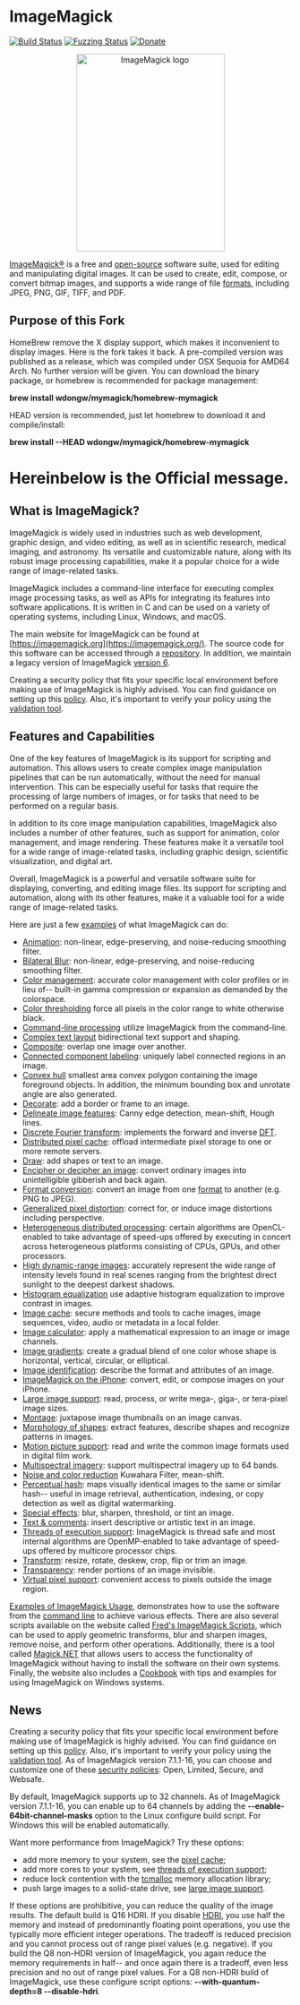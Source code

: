 # ImageMagick

[![Build Status](https://github.com/ImageMagick/ImageMagick/workflows/main/badge.svg)](https://github.com/ImageMagick/ImageMagick/actions)
[![Fuzzing Status](https://oss-fuzz-build-logs.storage.googleapis.com/badges/imagemagick.svg)](https://bugs.chromium.org/p/oss-fuzz/issues/list?sort=-opened&can=1&q=proj:imagemagick)
[![Donate](https://img.shields.io/badge/%24-donate-ff00ff.svg)](https://github.com/sponsors/ImageMagick)

<p align="center">
<img align="center" src="https://imagemagick.org/image/wizard.png" alt="ImageMagick logo" width="265" height="353"/>
</p>

[ImageMagick®](https://imagemagick.org/) is a free and [open-source](https://imagemagick.org/script/license.php) software suite, used for editing and manipulating digital images. It can be used to create, edit, compose, or convert bitmap images, and supports a wide range of file [formats](https://imagemagick.org/script/formats.php), including JPEG, PNG, GIF, TIFF, and PDF.

## Purpose of this Fork

HomeBrew remove the X display support, which makes it inconvenient to display images. 
Here is the fork takes it back.
A pre-compiled version was published as a release, which was compiled under OSX Sequoia for AMD64 Arch. No further version will be given. 
You can download the binary package, or homebrew is recommended for package management:

**brew install wdongw/mymagick/homebrew-mymagick**

HEAD version is recommended, just let homebrew to download it and compile/install:

 **brew install --HEAD wdongw/mymagick/homebrew-mymagick**

# Hereinbelow is the Official message. 

## What is ImageMagick?

ImageMagick is widely used in industries such as web development, graphic design, and video editing, as well as in scientific research, medical imaging, and astronomy. Its versatile and customizable nature, along with its robust image processing capabilities, make it a popular choice for a wide range of image-related tasks.

ImageMagick includes a command-line interface for executing complex image processing tasks, as well as APIs for integrating its features into software applications. It is written in C and can be used on a variety of operating systems, including Linux, Windows, and macOS.

The main website for ImageMagick can be found at [https://imagemagick.org](https://imagemagick.org/). The source code for this software can be accessed through a [repository](https://github.com/ImageMagick/ImageMagick). In addition, we maintain a legacy version of ImageMagick [version 6](https://legacy.imagemagick.org/).

Creating a security policy that fits your specific local environment before making use of ImageMagick is highly advised. You can find guidance on setting up this [policy](https://imagemagick.org/script/security-policy.php). Also, it's important to verify your policy using the [validation tool](https://imagemagick.org/script/security-policy.php).

## Features and Capabilities

One of the key features of ImageMagick is its support for scripting and automation. This allows users to create complex image manipulation pipelines that can be run automatically, without the need for manual intervention. This can be especially useful for tasks that require the processing of large numbers of images, or for tasks that need to be performed on a regular basis.

In addition to its core image manipulation capabilities, ImageMagick also includes a number of other features, such as support for animation, color management, and image rendering. These features make it a versatile tool for a wide range of image-related tasks, including graphic design, scientific visualization, and digital art.

Overall, ImageMagick is a powerful and versatile software suite for displaying, converting, and editing image files. Its support for scripting and automation, along with its other features, make it a valuable tool for a wide range of image-related tasks.

Here are just a few [examples](https://imagemagick.org/script/examples.php) of what ImageMagick can do:

* [Animation](https://imagemagick.org/script/command-line-options.php#bilateral-blur): non-linear, edge-preserving, and noise-reducing smoothing filter.
* [Bilateral Blur](https://imagemagick.org/script/command-line-options.php#bilateral-blur): non-linear, edge-preserving, and noise-reducing smoothing filter.
* [Color management](https://imagemagick.org/script/color-management.php): accurate color management with color profiles or in lieu of-- built-in gamma compression or expansion as demanded by the colorspace.
* [Color thresholding](https://imagemagick.org/script/color-management.php) force all pixels in the color range to white otherwise black.
* [Command-line processing](https://imagemagick.org/script/command-line-processing.php) utilize ImageMagick from the command-line.
* [Complex text layout](https://en.wikipedia.org/wiki/Complex_text_layout) bidirectional text support and shaping.
* [Composite](https://imagemagick.org/script/composite.php): overlap one image over another.
* [Connected component labeling](https://imagemagick.org/script/connected-components.php): uniquely label connected regions in an image.
* [Convex hull](https://imagemagick.org/script/convex-hull.php) smallest area convex polygon containing the image foreground objects. In addition, the minimum bounding box and unrotate angle are also generated.
* [Decorate](https://imagemagick.org/Usage/crop/): add a border or frame to an image.
* [Delineate image features](https://imagemagick.org/Usage/transform/#vision): Canny edge detection, mean-shift, Hough lines.
* [Discrete Fourier transform](https://imagemagick.org/Usage/fourier/): implements the forward and inverse [DFT](http://en.wikipedia.org/wiki/Discrete_Fourier_transform).
* [Distributed pixel cache](https://imagemagick.org/script/distribute-pixel-cache.php): offload intermediate pixel storage to one or more remote servers.
* [Draw](https://imagemagick.org/Usage/draw/): add shapes or text to an image.
* [Encipher or decipher an image](https://imagemagick.org/script/cipher.php): convert ordinary images into unintelligible gibberish and back again.
* [Format conversion](https://imagemagick.org/script/convert.php): convert an image from one [format](https://imagemagick.org/script/formats.php) to another (e.g.  PNG to JPEG).
* [Generalized pixel distortion](https://imagemagick.org/Usage/distorts/): correct for, or induce image distortions including perspective.
* [Heterogeneous distributed processing](https://imagemagick.org/script/architecture.php#distributed): certain algorithms are OpenCL-enabled to take advantage of speed-ups offered by executing in concert across heterogeneous platforms consisting of CPUs, GPUs, and other processors.
* [High dynamic-range images](https://imagemagick.org/script/high-dynamic-range.php): accurately represent the wide range of intensity levels found in real scenes ranging from the brightest direct sunlight to the deepest darkest shadows.
* [Histogram equalization](https://imagemagick.org/script/clahe.php) use adaptive histogram equalization to improve contrast in images.
* [Image cache](https://imagemagick.org/script/magick-cache.php): secure methods and tools to cache images, image sequences, video, audio or metadata in a local folder.
* [Image calculator](https://imagemagick.org/script/fx.php): apply a mathematical expression to an image or image channels.
* [Image gradients](https://imagemagick.org/script/gradient.php): create a gradual blend of one color whose shape is horizontal, vertical, circular, or elliptical.
* [Image identification](https://imagemagick.org/script/identify.php): describe the format and attributes of an image.
* [ImageMagick on the iPhone](https://imagemagick.org/script/download.php#iOS): convert, edit, or compose images on your iPhone.
* [Large image support](https://imagemagick.org/script/architecture.php#tera-pixel): read, process, or write mega-, giga-, or tera-pixel image sizes.
* [Montage](https://imagemagick.org/script/montage.php): juxtapose image thumbnails on an image canvas.
* [Morphology of shapes](https://imagemagick.org/Usage/morphology/): extract features, describe shapes and recognize patterns in images.
* [Motion picture support](https://imagemagick.org/script/motion-picture.php): read and write the common image formats used in digital film work.
* [Multispectral imagery](https://imagemagick.org/script/multispectral-imagery.php): support multispectral imagery up to 64 bands.
* [Noise and color reduction](https://imagemagick.org/Usage/transform/#vision) Kuwahara Filter, mean-shift.
* [Perceptual hash](http://www.fmwconcepts.com/misc_tests/perceptual_hash_test_results_510/index.html): maps visually identical images to the same or similar hash-- useful in image retrieval, authentication, indexing, or copy detection as well as digital watermarking.
* [Special effects](https://imagemagick.org/Usage/blur/): blur, sharpen, threshold, or tint an image.
* [Text & comments](https://imagemagick.org/Usage/text/): insert descriptive or artistic text in an image.
* [Threads of execution support](https://imagemagick.org/script/architecture.php#threads): ImageMagick is thread safe and most internal algorithms are OpenMP-enabled to take advantage of speed-ups offered by multicore processor chips.
* [Transform](https://imagemagick.org/Usage/resize/): resize, rotate, deskew, crop, flip or trim an image.
* [Transparency](https://imagemagick.org/Usage/masking/): render portions of an image invisible.
* [Virtual pixel support](https://imagemagick.org/script/architecture.php#virtual-pixels): convenient access to pixels outside the image region.

[Examples of ImageMagick Usage](https://imagemagick.org/Usage/), demonstrates how to use the software from the [command line](https://imagemagick.org/script/command-line-processing.php) to achieve various effects. There are also several scripts available on the website called [Fred's ImageMagick Scripts](http://www.fmwconcepts.com/imagemagick/), which can be used to apply geometric transforms, blur and sharpen images, remove noise, and perform other operations. Additionally, there is a tool called [Magick.NET](https://github.com/dlemstra/Magick.NET) that allows users to access the functionality of ImageMagick without having to install the software on their own systems. Finally, the website also includes a [Cookbook](http://im.snibgo.com/) with tips and examples for using ImageMagick on Windows systems.

## News

Creating a security policy that fits your specific local environment before making use of ImageMagick is highly advised. You can find guidance on setting up this [policy](https://imagemagick.org/script/security-policy.php). Also, it's important to verify your policy using the [validation tool](https://imagemagick-secevaluator.doyensec.com/). As of ImageMagick version 7.1.1-16, you can choose and customize one of these [security policies](https://imagemagick.org/script/security-policy.php): Open, Limited, Secure, and Websafe.

By default, ImageMagick supports up to 32 channels. As of ImageMagick version 7.1.1-16, you can enable up to 64 channels by adding the **--enable-64bit-channel-masks** option to the Linux configure build script. For Windows this will be enabled automatically.


Want more performance from ImageMagick? Try these options:

* add more memory to your system, see the [pixel cache](https://imagemagick.org/script/architecture.php#cache);
* add more cores to your system, see [threads of execution support](https://imagemagick.org/script/architecture.php#threads);
* reduce lock contention with the [tcmalloc](http://goog-perftools.sourceforge.net/doc/tcmalloc.html) memory allocation library;
* push large images to a solid-state drive, see [large image support](https://imagemagick.org/script/architecture.php#tera-pixel).

If these options are prohibitive, you can reduce the quality of the image results. The default build is Q16 HDRI. If you disable [HDRI](https://imagemagick.org/script/high-dynamic-range.php), you use half the memory and instead of predominantly floating point operations, you use the typically more efficient integer operations. The tradeoff is reduced precision and you cannot process out of range pixel values (e.g. negative). If you build the Q8 non-HDRI version of ImageMagick, you again reduce the memory requirements in half-- and once again there is a tradeoff, even less precision and no out of range pixel values. For a Q8 non-HDRI build of ImageMagick, use these configure script options: **--with-quantum-depth=8 --disable-hdri**.
